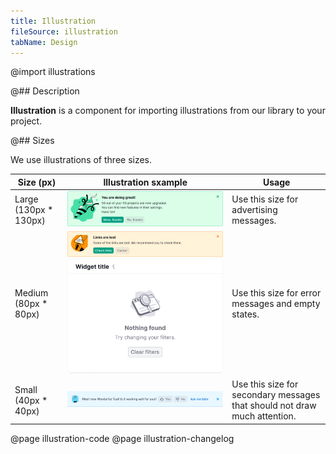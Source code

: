 ```yaml
---
title: Illustration
fileSource: illustration
tabName: Design
---
```


@import illustrations

@## Description

**Illustration** is a component for importing illustrations from our library to your project.

@## Sizes

We use illustrations of three sizes.

| Size (px)              | Illustration sxample                                                                                                     | Usage                                                                     |
| ---------------------- | ------------------------------------------------------------------------------------------------------------------------ | ------------------------------------------------------------------------- |
| Large (130px \* 130px) | ![example of a large illustration](static/large-size.png)                                                                | Use this size for advertising messages.                                   |
| Medium (80px \* 80px)  | ![example of a medium illustration](static/medium-size.png) ![example of a medium illustration](static/medium-size2.png) | Use this size for error messages and empty states.                        |
| Small (40px \* 40px)   | ![example of a small illustration](static/small-size.png)                                                                | Use this size for secondary messages that should not draw much attention. |

@page illustration-code
@page illustration-changelog
